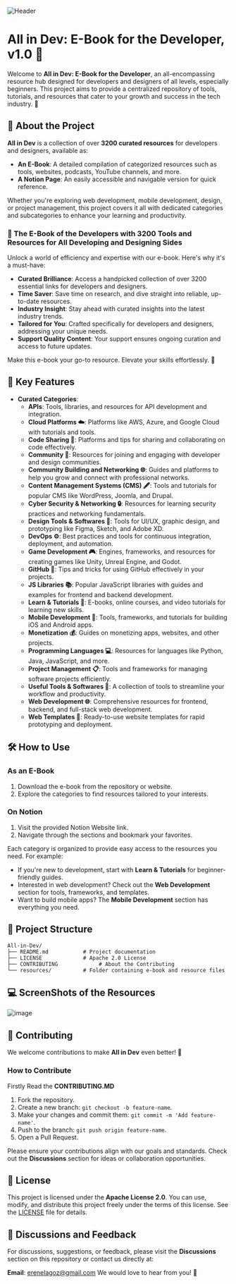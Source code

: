 ![Header](https://github.com/user-attachments/assets/b06597b2-68c9-4c62-84b7-ae2119b2fa28)

# All in Dev: E-Book for the Developer, v1.0 🌟
Welcome to **All in Dev: E-Book for the Developer**, an all-encompassing resource hub designed for developers and designers of all levels, especially beginners. This project aims to provide a centralized repository of tools, tutorials, and resources that cater to your growth and success in the tech industry. 🚀


## 📖 About the Project
**All in Dev** is a collection of over **3200 curated resources** for developers and designers, available as:
- **An E-Book**: A detailed compilation of categorized resources such as tools, websites, podcasts, YouTube channels, and more.
- **A Notion Page**: An easily accessible and navigable version for quick reference.

Whether you're exploring web development, mobile development, design, or project management, this project covers it all with dedicated categories and subcategories to enhance your learning and productivity.


### 🌟 The E-Book of the Developers with 3200 Tools and Resources for All Developing and Designing Sides
Unlock a world of efficiency and expertise with our e-book. Here's why it's a must-have:

- **Curated Brilliance**: Access a handpicked collection of over 3200 essential links for developers and designers.
- **Time Saver**: Save time on research, and dive straight into reliable, up-to-date resources.
- **Industry Insight**: Stay ahead with curated insights into the latest industry trends.
- **Tailored for You**: Crafted specifically for developers and designers, addressing your unique needs.
- **Support Quality Content**: Your support ensures ongoing curation and access to future updates.

Make this e-book your go-to resource. Elevate your skills effortlessly. 🚀



## 🎯 Key Features
- **Curated Categories**:
  -  **APIs**: Tools, libraries, and resources for API development and integration.
  -  **Cloud Platforms ☁️**: Platforms like AWS, Azure, and Google Cloud with tutorials and tools.
  -  **Code Sharing 🔗**: Platforms and tips for sharing and collaborating on code effectively.
  -  **Community 👥**: Resources for joining and engaging with developer and design communities.
  -  **Community Building and Networking 🌐**: Guides and platforms to help you grow and connect with professional networks.
  -  **Content Management Systems (CMS) 🖋️**: Tools and tutorials for popular CMS like WordPress, Joomla, and Drupal.
  -  **Cyber Security & Networking 🔒**: Resources for learning security practices and networking fundamentals.
  -  **Design Tools & Softwares 🎨**: Tools for UI/UX, graphic design, and prototyping like Figma, Sketch, and Adobe XD.
  -  **DevOps ⚙️**: Best practices and tools for continuous integration, deployment, and automation.
  -  **Game Development 🎮**: Engines, frameworks, and resources for creating games like Unity, Unreal Engine, and Godot.
  -  **GitHub 🐙**: Tips and tricks for using GitHub effectively in your projects.
  -  **JS Libraries 📚**: Popular JavaScript libraries with guides and examples for frontend and backend development.
  -  **Learn & Tutorials 📖**: E-books, online courses, and video tutorials for learning new skills.
  -  **Mobile Development 📱**: Tools, frameworks, and tutorials for building iOS and Android apps.
  -  **Monetization 💰**: Guides on monetizing apps, websites, and other projects.
  -  **Programming Languages 💻**: Resources for languages like Python, Java, JavaScript, and more.
  -  **Project Management 📋**: Tools and frameworks for managing software projects efficiently.
  -  **Useful Tools & Softwares 🔧**: A collection of tools to streamline your workflow and productivity.
  -  **Web Development 🌐**: Comprehensive resources for frontend, backend, and full-stack web development.
  -  **Web Templates 🧩**: Ready-to-use website templates for rapid prototyping and deployment.



## 🛠️ How to Use

### **As an E-Book**
1. Download the e-book from the repository or website.
2. Explore the categories to find resources tailored to your interests.

### **On Notion**
1. Visit the provided Notion Website link.
2. Navigate through the sections and bookmark your favorites.

Each category is organized to provide easy access to the resources you need. For example:
- If you're new to development, start with **Learn & Tutorials** for beginner-friendly guides.
- Interested in web development? Check out the **Web Development** section for tools, frameworks, and templates.
- Want to build mobile apps? The **Mobile Development** section has everything you need.



## 📂 Project Structure
```
All-in-Dev/
├── README.md           # Project documentation
├── LICENSE             # Apache 2.0 License
├── CONTRIBUTING             # About the Contributing 
└── resources/          # Folder containing e-book and resource files
```

## 💻 ScreenShots of the Resources
![image](https://github.com/user-attachments/assets/928d334e-4a18-4e62-84f9-34b6a2566a07)



## 📝 Contributing
We welcome contributions to make **All in Dev** even better! 🤝



### How to Contribute
Firstly Read the **CONTRIBUTING.MD**
1. Fork the repository.
2. Create a new branch: `git checkout -b feature-name`.
3. Make your changes and commit them: `git commit -m 'Add feature-name'`.
4. Push to the branch: `git push origin feature-name`.
5. Open a Pull Request.

Please ensure your contributions align with our goals and standards. Check out the **Discussions** section for ideas or collaboration opportunities.



## 📜 License
This project is licensed under the **Apache License 2.0**. You can use, modify, and distribute this project freely under the terms of this license. See the [LICENSE](./LICENSE) file for details.



## 💬 Discussions and Feedback
For discussions, suggestions, or feedback, please visit the **Discussions** section on this repository or contact us directly at:

**Email**: [erenelagoz@gmail.com](mailto:erenelagoz@gmail.com)
We would love to hear from you! 💌
